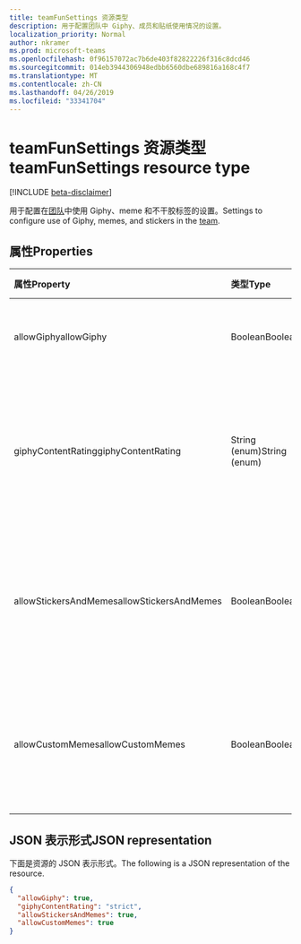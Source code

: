 ```yaml
---
title: teamFunSettings 资源类型
description: 用于配置团队中 Giphy、成员和贴纸使用情况的设置。
localization_priority: Normal
author: nkramer
ms.prod: microsoft-teams
ms.openlocfilehash: 0f96157072ac7b6de403f82822226f316c8dcd46
ms.sourcegitcommit: 014eb3944306948edbb6560dbe689816a168c4f7
ms.translationtype: MT
ms.contentlocale: zh-CN
ms.lasthandoff: 04/26/2019
ms.locfileid: "33341704"
---
```

# <a name="teamfunsettings-resource-type"></a><span data-ttu-id="54184-103">teamFunSettings 资源类型</span><span class="sxs-lookup"><span data-stu-id="54184-103">teamFunSettings resource type</span></span>

[!INCLUDE [beta-disclaimer](../../includes/beta-disclaimer.md)]

<span data-ttu-id="54184-104">用于配置在[团队](team.md)中使用 Giphy、meme 和不干胶标签的设置。</span><span class="sxs-lookup"><span data-stu-id="54184-104">Settings to configure use of Giphy, memes, and stickers in the [team](team.md).</span></span>

## <a name="properties"></a><span data-ttu-id="54184-105">属性</span><span class="sxs-lookup"><span data-stu-id="54184-105">Properties</span></span>
| <span data-ttu-id="54184-106">属性</span><span class="sxs-lookup"><span data-stu-id="54184-106">Property</span></span>     | <span data-ttu-id="54184-107">类型</span><span class="sxs-lookup"><span data-stu-id="54184-107">Type</span></span>   |<span data-ttu-id="54184-108">说明</span><span class="sxs-lookup"><span data-stu-id="54184-108">Description</span></span>|
|:---------------|:--------|:----------|
|<span data-ttu-id="54184-109">allowGiphy</span><span class="sxs-lookup"><span data-stu-id="54184-109">allowGiphy</span></span>|<span data-ttu-id="54184-110">Boolean</span><span class="sxs-lookup"><span data-stu-id="54184-110">Boolean</span></span>|<span data-ttu-id="54184-111">如果设置为 true, 将启用 Giphy。</span><span class="sxs-lookup"><span data-stu-id="54184-111">If set to true, enables Giphy use.</span></span>|
|<span data-ttu-id="54184-112">giphyContentRating</span><span class="sxs-lookup"><span data-stu-id="54184-112">giphyContentRating</span></span>|<span data-ttu-id="54184-113">String (enum)</span><span class="sxs-lookup"><span data-stu-id="54184-113">String (enum)</span></span>|<span data-ttu-id="54184-114">Giphy 内容评级。</span><span class="sxs-lookup"><span data-stu-id="54184-114">Giphy content rating.</span></span> <span data-ttu-id="54184-115">可取值为：`moderate`、`strict`。</span><span class="sxs-lookup"><span data-stu-id="54184-115">Possible values are: `moderate`, `strict`.</span></span>|
|<span data-ttu-id="54184-116">allowStickersAndMemes</span><span class="sxs-lookup"><span data-stu-id="54184-116">allowStickersAndMemes</span></span>|<span data-ttu-id="54184-117">Boolean</span><span class="sxs-lookup"><span data-stu-id="54184-117">Boolean</span></span>|<span data-ttu-id="54184-118">如果设置为 true, 则允许用户包括不干胶标签和 meme。</span><span class="sxs-lookup"><span data-stu-id="54184-118">If set to true, enables users to include stickers and memes.</span></span>|
|<span data-ttu-id="54184-119">allowCustomMemes</span><span class="sxs-lookup"><span data-stu-id="54184-119">allowCustomMemes</span></span>|<span data-ttu-id="54184-120">Boolean</span><span class="sxs-lookup"><span data-stu-id="54184-120">Boolean</span></span>|<span data-ttu-id="54184-121">如果设置为 true, 则允许用户包含自定义 meme。</span><span class="sxs-lookup"><span data-stu-id="54184-121">If set to true, enables users to include custom memes.</span></span>|

## <a name="json-representation"></a><span data-ttu-id="54184-122">JSON 表示形式</span><span class="sxs-lookup"><span data-stu-id="54184-122">JSON representation</span></span>

<span data-ttu-id="54184-123">下面是资源的 JSON 表示形式。</span><span class="sxs-lookup"><span data-stu-id="54184-123">The following is a JSON representation of the resource.</span></span>

<!-- {
  "blockType": "resource",
  "@odata.type": "microsoft.graph.teamFunSettings"
}-->

```json
{
  "allowGiphy": true,
  "giphyContentRating": "strict",
  "allowStickersAndMemes": true,
  "allowCustomMemes": true
}
```

<!-- uuid: 8fcb5dbc-d5aa-4681-8e31-b001d5168d79
2015-10-25 14:57:30 UTC -->
<!--
{
  "type": "#page.annotation",
  "description": "team's funSettings resource",
  "keywords": "",
  "section": "documentation",
  "tocPath": "",
  "suppressions": []
}
-->
